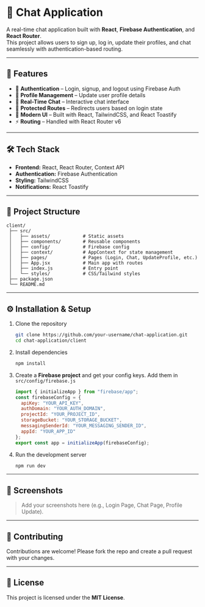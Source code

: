 # 💬 Chat Application

A real-time chat application built with **React**, **Firebase Authentication**, and **React Router**.  
This project allows users to sign up, log in, update their profiles, and chat seamlessly with authentication-based routing.

---

## 🚀 Features

- 🔐 **Authentication** – Login, signup, and logout using Firebase Auth  
- 👤 **Profile Management** – Update user profile details  
- 💬 **Real-Time Chat** – Interactive chat interface  
- 📍 **Protected Routes** – Redirects users based on login state  
- 🎨 **Modern UI** – Built with React, TailwindCSS, and React Toastify  
- ⚡ **Routing** – Handled with React Router v6  

---

## 🛠️ Tech Stack

- **Frontend:** React, React Router, Context API  
- **Authentication:** Firebase Authentication  
- **Styling:** TailwindCSS  
- **Notifications:** React Toastify  

---

## 📂 Project Structure

```
client/
 ├── src/
 │   ├── assets/            # Static assets
 │   ├── components/        # Reusable components
 │   ├── config/            # Firebase config
 │   ├── context/           # AppContext for state management
 │   ├── pages/             # Pages (Login, Chat, UpdateProfile, etc.)
 │   ├── App.jsx            # Main app with routes
 │   ├── index.js           # Entry point
 │   └── styles/            # CSS/Tailwind styles
 ├── package.json
 └── README.md
```

---

## ⚙️ Installation & Setup

1. Clone the repository  
   ```bash
   git clone https://github.com/your-username/chat-application.git
   cd chat-application/client
   ```

2. Install dependencies  
   ```bash
   npm install
   ```

3. Create a **Firebase project** and get your config keys. Add them in `src/config/firebase.js`  
   ```javascript
   import { initializeApp } from "firebase/app";
   const firebaseConfig = {
     apiKey: "YOUR_API_KEY",
     authDomain: "YOUR_AUTH_DOMAIN",
     projectId: "YOUR_PROJECT_ID",
     storageBucket: "YOUR_STORAGE_BUCKET",
     messagingSenderId: "YOUR_MESSAGING_SENDER_ID",
     appId: "YOUR_APP_ID"
   };
   export const app = initializeApp(firebaseConfig);
   ```

4. Run the development server  
   ```bash
   npm run dev
   ```

---

## 📸 Screenshots

> Add your screenshots here (e.g., Login Page, Chat Page, Profile Update).

---

## 🤝 Contributing

Contributions are welcome! Please fork the repo and create a pull request with your changes.

---

## 📜 License

This project is licensed under the **MIT License**.
